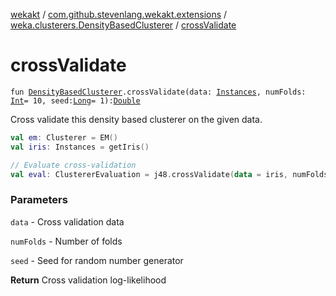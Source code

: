 [wekakt](../../index.md) / [com.github.stevenlang.wekakt.extensions](../index.md) / [weka.clusterers.DensityBasedClusterer](index.md) / [crossValidate](./cross-validate.md)

# crossValidate

`fun `[`DensityBasedClusterer`](http://weka.sourceforge.net/doc.stable/weka/clusterers/DensityBasedClusterer.html)`.crossValidate(data: `[`Instances`](http://weka.sourceforge.net/doc.stable/weka/core/Instances.html)`, numFolds: `[`Int`](https://kotlinlang.org/api/latest/jvm/stdlib/kotlin/-int/index.html)` = 10, seed: `[`Long`](https://kotlinlang.org/api/latest/jvm/stdlib/kotlin/-long/index.html)` = 1): `[`Double`](https://kotlinlang.org/api/latest/jvm/stdlib/kotlin/-double/index.html)

Cross validate this density based clusterer on the given data.

``` kotlin
val em: Clusterer = EM()
val iris: Instances = getIris()

// Evaluate cross-validation
val eval: ClustererEvaluation = j48.crossValidate(data = iris, numFolds = 10, seed = 1)
```

### Parameters

`data` - Cross validation data

`numFolds` - Number of folds

`seed` - Seed for random number generator

**Return**
Cross validation log-likelihood

